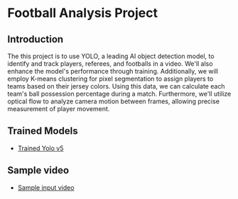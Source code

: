 # Football Analysis Project

## Introduction
The this project is to use YOLO, a leading AI object detection model, to identify and track players, referees, and footballs in a video. We'll also enhance the model's performance through training. Additionally, we will employ K-means clustering for pixel segmentation to assign players to teams based on their jersey colors. Using this data, we can calculate each team's ball possession percentage during a match. Furthermore, we'll utilize optical flow to analyze camera motion between frames, allowing precise measurement of player movement.


## Trained Models
- [Trained Yolo v5](https://drive.google.com/file/d/1DC2kCygbBWUKheQ_9cFziCsYVSRw6axK/view?usp=sharing)

## Sample video
-  [Sample input video](https://drive.google.com/file/d/1t6agoqggZKx6thamUuPAIdN_1zR9v9S_/view?usp=sharing)

